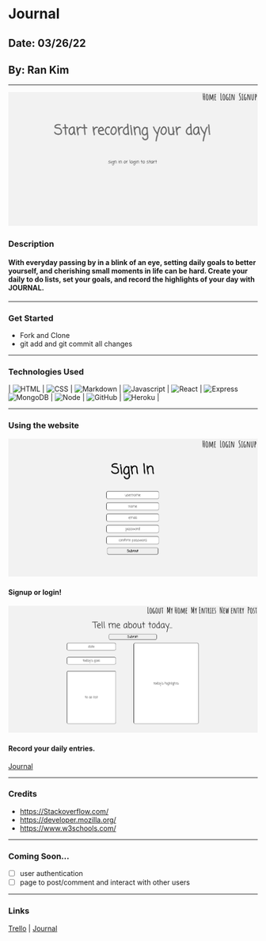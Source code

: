 # Journal
## Date: 03/26/22
## By: Ran Kim
****
![homepage](journal.png)
### Description
#### With everyday passing by in a blink of an eye, setting daily goals to better yourself, and cherishing small moments in life can be hard. Create your daily to do lists, set your goals, and record the highlights of your day with JOURNAL.
****
### Get Started
- Fork and Clone
- git add and git commit all changes
****
### Technologies Used
| ![HTML](https://img.shields.io/badge/HTML-239120?style=for-the-badge&logo=html5&logoColor=white) | 
![CSS](https://img.shields.io/badge/CSS-239120?&style=for-the-badge&logo=css3&logoColor=white) |
![Markdown](https://img.shields.io/badge/Markdown-000000?style=for-the-badge&logo=markdown&logoColor=white) |
![Javascript](https://img.shields.io/badge/JavaScript-323330?style=for-the-badge&logo=javascript&logoColor=F7DF1E) |
![React](https://img.shields.io/badge/React-20232A?style=for-the-badge&logo=react&logoColor=61DAFB) |
![Express](https://img.shields.io/badge/Express.js-404D59?style=for-the-badge)
![MongoDB](https://img.shields.io/badge/MongoDB-4EA94B?style=for-the-badge&logo=mongodb&logoColor=white) |
![Node](https://img.shields.io/badge/Node.js-43853D?style=for-the-badge&logo=node.js&logoColor=white) |
![GitHub](https://img.shields.io/badge/GitHub-100000?style=for-the-badge&logo=github&logoColor=white) |
![Heroku](https://img.shields.io/badge/Heroku-430098?style=for-the-badge&logo=heroku&logoColor=white) |
****
### Using the website
![signup](signup.png)
#### Signup or login! 
![entry](entry.png)
#### Record your daily entries.
[Journal](https://pacific-island-05171.herokuapp.com/)
****
### Credits
- https://Stackoverflow.com/
- https://developer.mozilla.org/
- https://www.w3schools.com/

****
### Coming Soon...
- [ ] user authentication
- [ ] page to post/comment and interact with other users

****
### Links
[Trello](https://trello.com/b/WSZWHz5i/journal) | [Journal](https://pacific-island-05171.herokuapp.com/)

